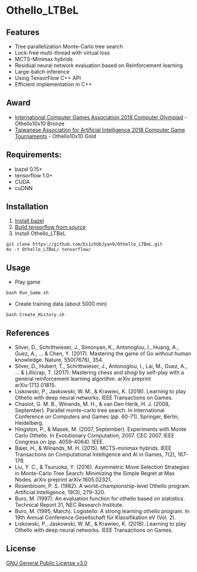 # Othello_LTBeL
## Features
- Tree parallelization Monte-Carlo tree search
- Lock-free multi-thread with virtual loss
- MCTS-Minimax hybrids
- Residual neural network evaluation based on Reinforcement learning
- Large-batch inference
- Using TensorFlow C++ API
- Efficient implementation in C++

## Award
- [International Computer Games Association 2018 Computer Olympiad](https://www.tcga.tw/icga-computer-olympiad-2018/en/) - Othello10x10 Bronze
- [Taiwanese Association for Artificial Intelligence 2018 Computer Game Tournaments](https://www.tcga.tw/taai2018/en/) - Othello10x10 Gold

## Requirements:
- bazel 0.15+
- tensorflow 1.0+
- CUDA
- cuDNN

## Installation
1. [Install bazel](https://docs.bazel.build/versions/master/install.html) 
2. [Build tensorflow from source](https://www.tensorflow.org/install/source)
3. Install Othello_LTBeL
```
git clone https://github.com/Es1chUbJyan9/Othello_LTBeL.git
mv -r Othello_LTBeL/ tensorflow/
```

## Usage
- Play game
```
bash Run_Game.sh
```
- Create training data (about 5000 min)
```
bash Create_History.sh
```


## References
- Silver, D., Schrittwieser, J., Simonyan, K., Antonoglou, I., Huang, A., Guez, A., ... & Chen, Y. (2017). Mastering the game of Go without human knowledge. Nature, 550(7676), 354.
- Silver, D., Hubert, T., Schrittwieser, J., Antonoglou, I., Lai, M., Guez, A., ... & Lillicrap, T. (2017). Mastering chess and shogi by self-play with a general reinforcement learning algorithm. arXiv preprint arXiv:1712.01815.
- Liskowski, P., Jaskowski, W. M., & Krawiec, K. (2018). Learning to play Othello with deep neural networks. IEEE Transactions on Games.
- Chaslot, G. M. B., Winands, M. H., & van Den Herik, H. J. (2008, September). Parallel monte-carlo tree search. In International Conference on Computers and Games (pp. 60-71). Springer, Berlin, Heidelberg.
- Hingston, P., & Masek, M. (2007, September). Experiments with Monte Carlo Othello. In Evolutionary Computation, 2007. CEC 2007. IEEE Congress on (pp. 4059-4064). IEEE.
- Baier, H., & Winands, M. H. (2015). MCTS-minimax hybrids. IEEE Transactions on Computational Intelligence and AI in Games, 7(2), 167-179.
- Liu, Y. C., & Tsuruoka, Y. (2016). Asymmetric Move Selection Strategies in Monte-Carlo Tree Search: Minimizing the Simple Regret at Max Nodes. arXiv preprint arXiv:1605.02321.
- Rosenbloom, P. S. (1982). A world-championship-level Othello program. Artificial Intelligence, 19(3), 279-320.
- Buro, M. (1997). An evaluation function for othello based on statistics. Technical Report 31, NEC Research Institute.
- Buro, M. (1995, March). Logistello: A strong learning othello program. In 19th Annual Conference Gesellschaft für Klassifikation eV (Vol. 2).
- Liskowski, P., Jaskowski, W. M., & Krawiec, K. (2018). Learning to play Othello with deep neural networks. IEEE Transactions on Games.

## License
[GNU General Public License v3.0](https://github.com/Es1chUbJyan9/Othello_LTBeL/blob/master/LICENSE)

